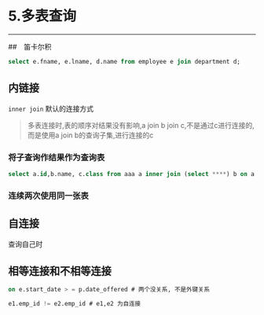 # 5.多表查询
---

##　笛卡尔积

```sql
select e.fname, e.lname, d.name from employee e join department d;
```

## 内链接
`inner join` 默认的连接方式

> 多表连接时,表的顺序对结果没有影响,a join b join c,不是通过c进行连接的,而是使用a join b的查询子集,进行连接的c

### 将子查询作结果作为查询表

```sql
select a.id,b.name, c.class from aaa a inner join (select ****) b on a.id =b.aid inner join (select ....) c on b.id = c.bid
```

### 连续两次使用同一张表

## 自连接
查询自己时

## 相等连接和不相等连接

```sql
on e.start_date > = p.date_offered # 两个没关系, 不是外键关系

e1.emp_id != e2.emp_id # e1,e2 为自连接
```


